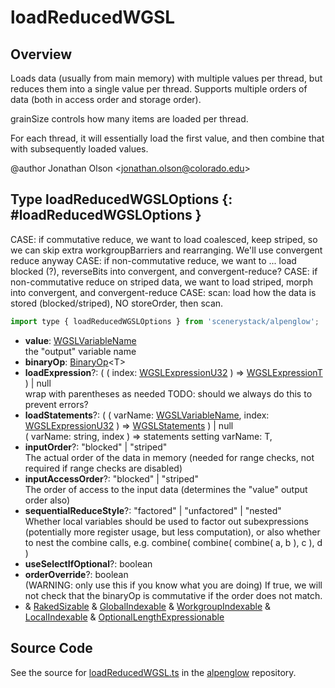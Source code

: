 # loadReducedWGSL

## Overview

Loads data (usually from main memory) with multiple values per thread, but reduces them into a single value per
thread. Supports multiple orders of data (both in access order and storage order).

grainSize controls how many items are loaded per thread.

For each thread, it will essentially load the first value, and then combine that with subsequently loaded values.

@author Jonathan Olson &lt;jonathan.olson@colorado.edu&gt;

## Type loadReducedWGSLOptions {: #loadReducedWGSLOptions }


CASE: if commutative reduce, we want to load coalesced, keep striped, so we can skip extra workgroupBarriers and
      rearranging. We'll use convergent reduce anyway
CASE: if non-commutative reduce, we want to ... load blocked (?), reverseBits into convergent, and convergent-reduce?
CASE: if non-commutative reduce on striped data, we want to load striped, morph into convergent, and convergent-reduce
CASE: scan: load how the data is stored (blocked/striped), NO storeOrder, then scan.

```js
import type { loadReducedWGSLOptions } from 'scenerystack/alpenglow';
```


- **value**: [WGSLVariableName](../alpenglow/WGSLString.md#WGSLVariableName)
<br>  the "output" variable name
- **binaryOp**: [BinaryOp](../alpenglow/ConcreteType.md#BinaryOp)&lt;T&gt;
- **loadExpression**?: ( ( index: [WGSLExpressionU32](../alpenglow/WGSLString.md#WGSLExpressionU32) ) =&gt; [WGSLExpressionT](../alpenglow/WGSLString.md#WGSLExpressionT) ) | <span style="color: hsla(calc(var(--md-hue) + 180deg),80%,40%,1);">null</span>
<br>  wrap with parentheses as needed TODO: should we always do this to prevent errors?
- **loadStatements**?: ( ( varName: [WGSLVariableName](../alpenglow/WGSLString.md#WGSLVariableName), index: [WGSLExpressionU32](../alpenglow/WGSLString.md#WGSLExpressionU32) ) =&gt; [WGSLStatements](../alpenglow/WGSLString.md#WGSLStatements) ) | <span style="color: hsla(calc(var(--md-hue) + 180deg),80%,40%,1);">null</span>
<br>  ( varName: string, index ) =&gt; statements setting varName: T,
- **inputOrder**?: "blocked" | "striped"
<br>  The actual order of the data in memory (needed for range checks, not required if range checks are disabled)
- **inputAccessOrder**?: "blocked" | "striped"
<br>  The order of access to the input data (determines the "value" output order also)
- **sequentialReduceStyle**?: "factored" | "unfactored" | "nested"
<br>  Whether local variables should be used to factor out subexpressions (potentially more register usage, but less
  computation), or also whether to nest the combine calls, e.g. combine( combine( combine( a, b ), c ), d )
- **useSelectIfOptional**?: <span style="color: hsla(calc(var(--md-hue) + 180deg),80%,40%,1);">boolean</span>
- **orderOverride**?: <span style="color: hsla(calc(var(--md-hue) + 180deg),80%,40%,1);">boolean</span>
<br>  (WARNING: only use this if you know what you are doing) If true, we will not check that the binaryOp is commutative
  if the order does not match.
- &amp; [RakedSizable](../alpenglow/WGSLUtils.md#RakedSizable) &amp; [GlobalIndexable](../alpenglow/WGSLUtils.md#GlobalIndexable) &amp; [WorkgroupIndexable](../alpenglow/WGSLUtils.md#WorkgroupIndexable) &amp; [LocalIndexable](../alpenglow/WGSLUtils.md#LocalIndexable) &amp; [OptionalLengthExpressionable](../alpenglow/WGSLUtils.md#OptionalLengthExpressionable)




## Source Code

See the source for [loadReducedWGSL.ts](https://github.com/phetsims/alpenglow/blob/main/js/webgpu/wgsl/gpu/loadReducedWGSL.ts) in the [alpenglow](https://github.com/phetsims/alpenglow) repository.
